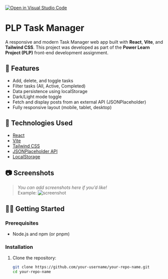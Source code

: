 [![Open in Visual Studio Code](https://classroom.github.com/assets/open-in-vscode-2e0aaae1b6195c2367325f4f02e2d04e9abb55f0b24a779b69b11b9e10269abc.svg)](https://classroom.github.com/online_ide?assignment_repo_id=19821991&assignment_repo_type=AssignmentRepo)

# PLP Task Manager

A responsive and modern Task Manager web app built with **React**, **Vite**, and **Tailwind CSS**. This project was developed as part of the **Power Learn Project (PLP)** front-end development assignment.

## 🌟 Features

- Add, delete, and toggle tasks
- Filter tasks (All, Active, Completed)
- Data persistence using localStorage
- Dark/Light mode toggle
- Fetch and display posts from an external API (JSONPlaceholder)
- Fully responsive layout (mobile, tablet, desktop)

## 🚀 Technologies Used

- [React](https://reactjs.org/)
- [Vite](https://vitejs.dev/)
- [Tailwind CSS](https://tailwindcss.com/)
- [JSONPlaceholder API](https://jsonplaceholder.typicode.com/)
- [LocalStorage](https://developer.mozilla.org/en-US/docs/Web/API/Window/localStorage)

## 📷 Screenshots

> _You can add screenshots here if you’d like!_  
> Example:
> ![screenshot](![image](https://github.com/user-attachments/assets/85b69f26-8810-4ca8-94e9-0576444c9bfa)
)

## 🧑‍💻 Getting Started

### Prerequisites
- Node.js and npm (or pnpm)

### Installation
1. Clone the repository:
   ```bash
   git clone https://github.com/your-username/your-repo-name.git
   cd your-repo-name
